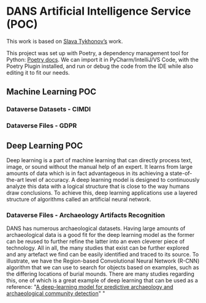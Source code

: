 # DANS Artificial Intelligence Service (POC)

This work is based on [Slava Tykhonov’s](https://github.com/Dans-labs/spacy-dans) work.

This project was set up with Poetry, a dependency management tool for Python: [Poetry docs](https://python-poetry.org/docs/). 
We can import it in PyCharm/IntelliJ/VS Code, with the Poetry Plugin installed, and run or debug the code from the IDE while also editing it to fit our needs. 
## Machine Learning POC

### Dataverse Datasets - CIMDI

### Dataverse Files - GDPR

## Deep Learning POC
Deep learning is a part of machine learning that can directly process text, image, or sound without the manual help of an expert. It learns from large amounts of data which is in fact advantageous in its achieving a state-of-the-art level of accuracy. A deep learning model is designed to continuously analyze this data with a logical structure that is close to the way humans draw conclusions. To achieve this, deep learning applications use a layered structure of algorithms called an artificial neural network.

### Dataverse Files - Archaeology Artifacts Recognition

DANS has numerous archaeological datasets. Having large amounts of archaeological data is a good fit for the deep learning model as the former can be reused to further refine the latter into an even cleverer piece of technology. All in all, the many studies that exist can be further explored and any artefact we find can be easily identified and traced to its source.
To illustrate, we have the Region-based Convolutional Neural Network (R-CNN) algorithm that we can use to search for objects based on examples, such as the differing locations of burial mounds.
There are many studies regarding this, one of which is a great example of deep learning that can be used as a reference: "[A deep-learning model for predictive archaeology and archaeological community detection](https://www.nature.com/articles/s41599-021-00970-z)" 
"
